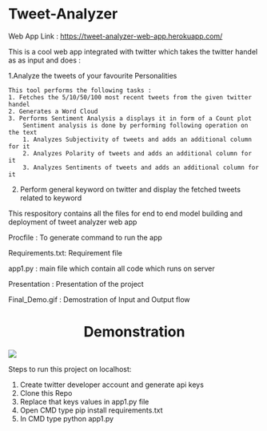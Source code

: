 # Tweet-Analyzer

Web App Link : https://tweet-analyzer-web-app.herokuapp.com/

This is a cool web app integrated with twitter which takes the twitter handel as as input and does :

1.Analyze the tweets of your favourite Personalities

	This tool performs the following tasks :
	1. Fetches the 5/10/50/100 most recent tweets from the given twitter handel
	2. Generates a Word Cloud
	3. Performs Sentiment Analysis a displays it in form of a Count plot 
		Sentiment analysis is done by performing following operation on the text
		1. Analyzes Subjectivity of tweets and adds an additional column for it
		2. Analyzes Polarity of tweets and adds an additional column for it
		3. Analyzes Sentiments of tweets and adds an additional column for it

2. Perform general keyword on twitter and display the fetched tweets related to keyword


This respository contains all the files for end to end model building and deployment of tweet analyzer web app

Procfile : To generate command to run the app

Requirements.txt: Requirement file

app1.py : main file which contain all code which runs on server

Presentation : Presentation of the project 

Final_Demo.gif : Demostration of Input and Output flow

<h1 align="center">Demonstration</h1>
<img src="Final_demo.gif"  />

Steps to run this project on localhost:
1. Create twitter developer account and generate api keys
2. Clone this Repo
3. Replace that keys values in app1.py file
4. Open CMD type pip install requirements.txt
5. In CMD type python app1.py




